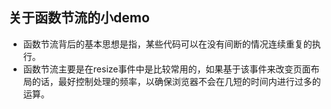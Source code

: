 ## 关于函数节流的小demo
* 函数节流背后的基本思想是指，某些代码可以在没有间断的情况连续重复的执行。  
* 函数节流主要是在resize事件中是比较常用的，如果基于该事件来改变页面布局的话，最好控制处理的频率，以确保浏览器不会在几短的时间内进行过多的运算。
